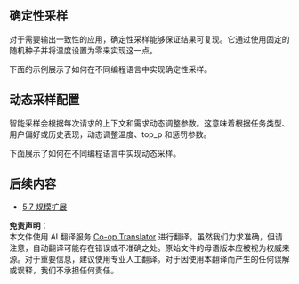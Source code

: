<!--
CO_OP_TRANSLATOR_METADATA:
{
  "original_hash": "3cb0da3badd51d73ab78ebade2827d98",
  "translation_date": "2025-06-12T21:16:31+00:00",
  "source_file": "05-AdvancedTopics/mcp-sampling/README.md",
  "language_code": "zh"
}
-->
## 确定性采样

对于需要输出一致性的应用，确定性采样能够保证结果可复现。它通过使用固定的随机种子并将温度设置为零来实现这一点。

下面的示例展示了如何在不同编程语言中实现确定性采样。

## 动态采样配置

智能采样会根据每次请求的上下文和需求动态调整参数。这意味着根据任务类型、用户偏好或历史表现，动态调整温度、top_p 和惩罚参数。

下面展示了如何在不同编程语言中实现动态采样。

## 后续内容

- [5.7 规模扩展](../mcp-scaling/README.md)

**免责声明**：  
本文件使用 AI 翻译服务 [Co-op Translator](https://github.com/Azure/co-op-translator) 进行翻译。虽然我们力求准确，但请注意，自动翻译可能存在错误或不准确之处。原始文件的母语版本应被视为权威来源。对于重要信息，建议使用专业人工翻译。对于因使用本翻译而产生的任何误解或误释，我们不承担任何责任。